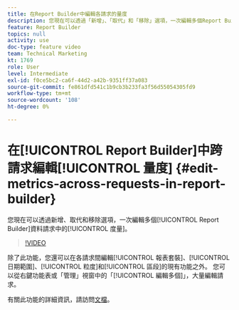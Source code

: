 ```yaml
---
title: 在Report Builder中編輯各請求的量度
description: 您現在可以透過「新增」、「取代」和「移除」選項，一次編輯多個Report Builder資料請求的量度。
feature: Report Builder
topics: null
activity: use
doc-type: feature video
team: Technical Marketing
kt: 1769
role: User
level: Intermediate
exl-id: f0ce5bc2-ca6f-44d2-a42b-9351ff37a083
source-git-commit: fe861dfd541c1b9cb3b233fa3f56d55054305fd9
workflow-type: tm+mt
source-wordcount: '108'
ht-degree: 0%

---
```


# 在[!UICONTROL Report Builder]中跨請求編輯[!UICONTROL 量度] {#edit-metrics-across-requests-in-report-builder}

您現在可以透過新增、取代和移除選項，一次編輯多個[!UICONTROL Report Builder]資料請求中的[!UICONTROL 度量]。

>[!VIDEO](https://video.tv.adobe.com/v/23547/?quality=12)

除了此功能，您還可以在各請求間編輯[!UICONTROL 報表套裝]、[!UICONTROL 日期範圍]、[!UICONTROL 粒度]和[!UICONTROL 區段]的現有功能之外。 您可以從右鍵功能表或「管理」視窗中的「[!UICONTROL 編輯多個]」，大量編輯請求。

有關此功能的詳細資訊，請訪問[文檔](https://experienceleague.adobe.com/docs/analytics/analyze/report-builder/manage-requests/edit-multiple-metrics.html?lang=en)。
